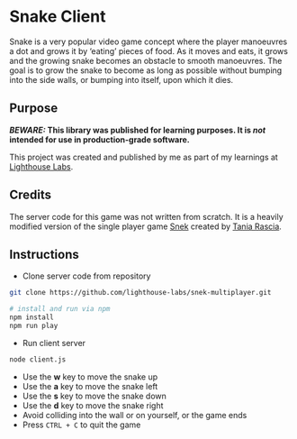 # Snake Client
Snake is a very popular video game concept where the player manoeuvres a dot and grows it by ‘eating’ pieces of food. As it moves and eats, it grows and the growing snake becomes an obstacle to smooth manoeuvres. The goal is to grow the snake to become as long as possible without bumping into the side walls, or bumping into itself, upon which it dies.

## Purpose
**_BEWARE:_ This library was published for learning purposes. It is _not_ intended for use in production-grade software.**

This project was created and published by me as part of my learnings at [Lighthouse Labs](https://github.com/lighthouse-labs). 

## Credits
The server code for this game was not written from scratch. It is a heavily modified version of the single player game [Snek](https://github.com/taniarascia/snek) created by [Tania Rascia](https://github.com/taniarascia). 

## Instructions
* Clone server code from repository

```bash
git clone https://github.com/lighthouse-labs/snek-multiplayer.git

# install and run via npm
npm install
npm run play
```
* Run client server
```bash
node client.js
```
* Use the **w** key to move the snake up
* Use the **a** key to move the snake left
* Use the **s** key to move the snake down
* Use the **d** key to move the snake right
* Avoid colliding into the wall or on yourself, or the game ends
* Press `CTRL + C` to quit the game


